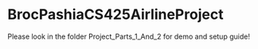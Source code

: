 # BrocPashiaCS425AirlineProject

Please look in the folder Project_Parts_1_And_2 for demo and setup guide!

